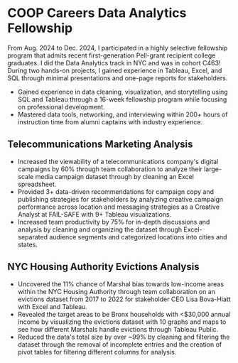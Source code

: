 # COOP Careers Data Analytics Fellowship
From Aug. 2024 to Dec. 2024, I participated in a highly selective fellowship program that admits recent first-generation Pell-grant recipient college graduates. I did the Data Analytics track in NYC and was in cohort C463! 
During two hands-on projects, I gained experience in Tableau, Excel, and SQL through minimal presentations and one-page reports for stakeholders.  

- Gained experience in data cleaning, visualization, and storytelling using SQL and Tableau through a 16-week fellowship program while focusing on professional development.
- Mastered data tools, networking, and interviewing within 200+ hours of instruction time from alumni captains with industry experience.

## Telecommunications Marketing Analysis
- Increased the viewability of a telecommunications company's digital campaigns by 60% through team collaboration to analyze their large-scale media campaign dataset through by cleaning an Excel spreadsheet.
- Provided 3+ data-driven recommendations for campaign copy and publishing strategies for stakeholders by analyzing creative campaign performance across location and messaging strategies as a Creative Analyst at FAIL-SAFE with 9+ Tableau visualizations.
- Increased team productivity by 75% for in-depth discussions and analysis by cleaning and organizing the dataset through Excel-separated audience segments and categorized locations into cities and states.


## NYC Housing Authority Evictions Analysis
- Uncovered the 11% chance of Marshal bias towards low-income areas within the NYC Housing Authority through team collaboration on an evictions dataset from 2017 to 2022 for stakeholder CEO Lisa Bova-Hiatt with Excel and Tableau.
- Revealed the target areas to be Bronx households with <$30,000 annual income by visualizing the evictions dataset with 10 graphs and maps to see how different Marshals handle evictions through Tableau Public.
- Reduced the data's total size by over ~99% by cleaning and filtering the dataset through the removal of incomplete entries and the creation of pivot tables for filtering different columns for analysis.

